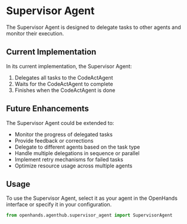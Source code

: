 # Supervisor Agent

The Supervisor Agent is designed to delegate tasks to other agents and monitor their execution.

## Current Implementation

In its current implementation, the Supervisor Agent:

1. Delegates all tasks to the CodeActAgent
2. Waits for the CodeActAgent to complete
3. Finishes when the CodeActAgent is done

## Future Enhancements

The Supervisor Agent could be extended to:

- Monitor the progress of delegated tasks
- Provide feedback or corrections
- Delegate to different agents based on the task type
- Handle multiple delegations in sequence or parallel
- Implement retry mechanisms for failed tasks
- Optimize resource usage across multiple agents

## Usage

To use the Supervisor Agent, select it as your agent in the OpenHands interface or specify it in your configuration.

```python
from openhands.agenthub.supervisor_agent import SupervisorAgent
```
